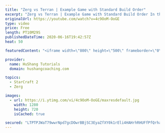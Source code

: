 ```yaml
---
title: "Zerg vs Terran | Example Game with Standard Build Order"
excerpt: "Zerg vs Terran | Example Game with Standard Build Order In this guide we learn how to defend early Terran attacks.  Coaching -------------------------------------------------------------------------- Interested in Starcraft lessons? Check out my website! I would love to help you improve and reach your"
originalUrl: https://youtube.com/watch?v=4c9OoM-OoGE
type: video
price: Free
length: PT10M29S
publishedDateTime: 2020-06-16T19:42:57Z
heat: 50

featuredContent: "<iframe width=\"800\" height=\"500\" frameborder=\"0\" src=\"https://www.youtube.com/embed/4c9OoM-OoGE\" allow=\"accelerometer; autoplay; encrypted-media; gyroscope; picture-in-picture\" allowfullscreen></iframe>"

provider:
  name: HuShang Tutorials
  domain: hushangcoaching.com

topics:
  - StarCraft 2
  - Zerg

images:
  - url: https://i.ytimg.com/vi/4c9OoM-OoGE/maxresdefault.jpg
    width: 1280
    height: 720
    isCached: true

secured: "LTPTPJWaT79wwrNpd7gcDOwrBBjSC3EyaZfXY0k1rEli4HAHrhRHUFfPfQrhaA9Jb+3jfaccR1XtaJs3SYbeVTvz7yUy8hsYJc0SNBL6JYwY1vBh9jSkR+VMxhl9UzlyZXSRizh3t5+rbtK3nuU15dzjhrETEemiPTkuUc56yJyZW5VeqKOYkVUUcU9vD/JHiMYK/VhbwHDThWcH3qPqjZY2zJUoUS3c0BzPG+DhsMpaLMiP24rmZDMaRWkPrh98X8pVZ5saaHEfd/1Vm7Q1eEY4683k1wx3hMefFNefMLSN6XaB34TFlK3JNuqbbGm5VLd5HlL5vrKArPUZ7NakEe0Q+OKP3/OK8y3UU26q9YP/PIfzRPnR+Rr9bWm2C1lahnrxzZmJfN0PeocIZ8GclGoCVway7XKxoFrXjnjVoqw=;FJ1lpaOdYMfekWNQP8dgsQ=="
---
```


